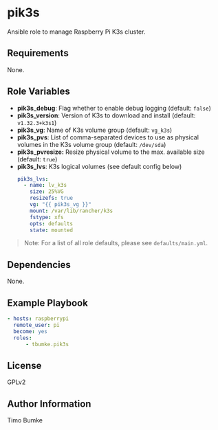pik3s
=========

Ansible role to manage Raspberry Pi K3s cluster.

Requirements
------------

None.

Role Variables
--------------

- **pik3s_debug**: Flag whether to enable debug logging (default: `false`)
- **pik3s_version**: Version of K3s to download and install (default: `v1.32.3+k3s1`)
- **pik3s_vg**: Name of K3s volume group (default: `vg_k3s`)
- **pik3s_pvs**: List of comma-separated devices to use as physical volumes in the K3s volume group (default: `/dev/sda`)
- **pik3s_pvresize:** Resize physical volume to the max. available size (default: `true`)
- **pik3s_lvs**: K3s logical volumes (see default config below)
  ``` yaml
  pik3s_lvs:
    - name: lv_k3s
      size: 25%VG
      resizefs: true
      vg: "{{ pik3s_vg }}"
      mount: /var/lib/rancher/k3s
      fstype: xfs
      opts: defaults
      state: mounted
  ```

> Note: For a list of all role defaults, please see `defaults/main.yml`.

Dependencies
------------

None.

Example Playbook
----------------

``` yaml
- hosts: raspberrypi
  remote_user: pi
  become: yes
  roles:
      - tbumke.pik3s
```

License
-------

GPLv2

Author Information
------------------

Timo Bumke
